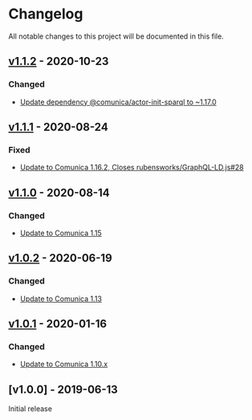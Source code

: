 # Changelog
All notable changes to this project will be documented in this file.

<a name="v1.1.2"></a>
## [v1.1.2](https://github.com/rubensworks/graphql-ld-comunica.js/compare/v1.1.1...v1.1.2) - 2020-10-23

### Changed
* [Update dependency @comunica/actor-init-sparql to ~1.17.0](https://github.com/rubensworks/graphql-ld-comunica.js/commit/665ceb56c25935b04f37f4b3d4b35fe0ed92d30e)

<a name="v1.1.1"></a>
## [v1.1.1](https://github.com/rubensworks/graphql-ld-comunica.js/compare/v1.1.0...v1.1.1) - 2020-08-24

### Fixed
* [Update to Comunica 1.16.2, Closes rubensworks/GraphQL-LD.js#28](https://github.com/rubensworks/graphql-ld-comunica.js/commit/1aa649a943ee1cfd5f95e4202b37abc5ee4e5f31)

<a name="v1.1.0"></a>
## [v1.1.0](https://github.com/rubensworks/graphql-ld-comunica.js/compare/v1.0.2...v1.1.0) - 2020-08-14

### Changed
* [Update to Comunica 1.15](https://github.com/rubensworks/graphql-ld-comunica.js/commit/70203c36bbf5a61d0b7b46d322d341ecc4014117)

<a name="v1.0.2"></a>
## [v1.0.2](https://github.com/rubensworks/graphql-ld-comunica.js/compare/v1.0.1...v1.0.2) - 2020-06-19

### Changed
* [Update to Comunica 1.13](https://github.com/rubensworks/graphql-ld-comunica.js/commit/c180700460e28f1d2ce887530487da9b4a102fe4)

<a name="v1.0.1"></a>
## [v1.0.1](https://github.com/rubensworks/graphql-ld-comunica.js/compare/v1.0.0...v1.0.1) - 2020-01-16

### Changed
* [Update to Comunica 1.10.x](https://github.com/rubensworks/graphql-ld-comunica.js/commit/76049e528d76fb331589489d60b9c00b9d880e48)

<a name="v1.0.0"></a>
## [v1.0.0] - 2019-06-13

Initial release
